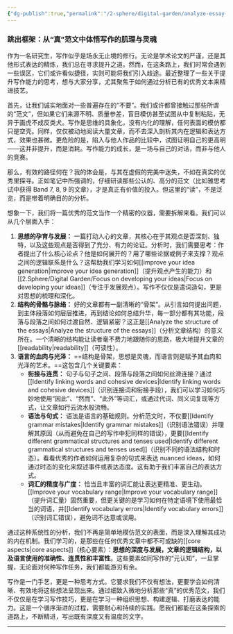 ```yaml
---
{"dg-publish":true,"permalink":"/2-sphere/digital-garden/analyze-essay-structure/","created":"2024-12-11T11:10:00","updated":"2024-12-11T20:50:00"}
---
```


### 跳出框架：从“真”范文中体悟写作的肌理与灵魂

作为一名研究生，写作似乎是场永无止境的修行。无论是学术论文的严谨，还是其他形式表达的精炼，我们总在寻求提升之道。然而，在这条路上，我们时常会遇到一些误区，它们或许看似捷径，实则可能将我们引入歧途。最近整理了一些关于提升写作能力的思考，想与大家分享，尤其聚焦于如何通过分析已有的优秀文本来精进技艺。

首先，让我们诚实地面对一些普遍存在的“不要”。我们或许都曾接触过那些所谓的“范文”，但如果它们来源不明、质量参差，盲目模仿甚至试图从中复制粘贴，无异于画虎不成反类犬。写作是思维的具象化，没有内化的理解，任何表面的模仿都只是空壳。同样，仅仅被动地阅读大量文章，而不去深入剖析其内在逻辑和表达方式，效果也甚微。更危险的是，陷入与他人作品的比较中，试图证明自己的更高明——这并非提升，而是消耗。写作能力的成长，是一场与自己的对话，而非与他人的竞赛。

那么，有效的路径何在？我的体会是，与其在虚假的完美中迷失，不如在真实的优秀里探寻。正如笔记中所强调的，仔细研读那些公认的、高分的范文（比如雅思考试中获得 Band 7, 8, 9 的文章），才是真正有价值的投入。但这里的“读”，不是泛览，而是带着明确目的的分析。

想象一下，我们将一篇优秀的范文当作一个精密的仪器，需要拆解来看。我们可以从几个层面入手：

1.  **思想的孕育与发展：** 一篇打动人心的文章，其核心在于其观点是否深刻、独特，以及这些观点是否得到了充分、有力的论证。分析时，我们需要思考：作者提出了什么核心论点？他是如何展开的？用了哪些论据或例子来支撑？观点之间的逻辑联系是什么？这帮助我们学习如何[[improve your idea generation\|improve your idea generation]]（提升观点产生的能力）和[[2.Sphere/Digital Garden/Focus on developing your ideas\|Focus on developing your ideas]]（专注于发展观点）。写作不仅仅是遣词造句，更是对思想的梳理和深化。
2.  **结构的骨骼与脉络：** 好的文章都有一副清晰的“骨架”。从引言如何提出问题，到主体段落如何层层推进，再到结论如何总结升华，每一部分都有其功能，段落与段落之间如何过渡自然、逻辑紧密？这正是[[Analyze the structure of the essays\|Analyze the structure of the essays]]（分析文章结构）的意义所在。一个清晰的结构能让读者毫不费力地跟随你的思路，极大地提升文章的[[readability\|readability]]（可读性）。
3.  **语言的血肉与光泽：** ==结构是骨架，思想是灵魂，而语言则是赋予其血肉和光泽的艺术。==这包含几个关键要素：
    *   **衔接与连贯：** 句子与句子之间、段落与段落之间如何丝滑连接？通过[[Identify linking words and cohesive devices\|Identify linking words and cohesive devices]]（识别连接词和衔接手段），我们可以学习如何巧妙地使用“因此”、“然而”、“此外”等词汇，或通过代词、同义词复现等方式，让文章如行云流水般流畅。
    *   **语法与句式：** 语法是语言的基础规则。分析范文时，不仅要[[Identify grammar mistakes\|Identify grammar mistakes]]（识别语法错误）并理解其原因（从而避免在自己的写作中犯同样的错误），更要[[Identify different grammatical structures and tenses used\|Identify different grammatical structures and tenses used]]（识别不同的语法结构和时态）。看看优秀的作者如何运用复杂的句式来表达 nuanced ideas，如何通过时态的变化来叙述事件或表达态度。这有助于我们丰富自己的表达方式。
    *   **词汇的精度与广度：** 恰当且丰富的词汇能让表达更精准、更生动。[[Improve your vocabulary range\|Improve your vocabulary range]]（提升词汇量）固然重要，但更关键的是学习如何在特定语境下使用最恰当的词语，并[[Identify vocabulary errors\|Identify vocabulary errors]]（识别词汇错误），避免词不达意或误用。

通过这种系统性的分析，我们不再是简单地模仿范文的表面，而是深入理解其成功的内在机制。我们学习的，是那些在任何优秀文章中都不可或缺的[[core aspects\|core aspects]]（核心要素）：**思想的深度与发展，文章的逻辑结构，以及语言使用的准确性、连贯性和丰富性**。这些要素如同写作的“元认知”，一旦掌握，无论面对何种写作任务，我们都能游刃有余。

写作是一门手艺，更是一种思考方式。它要求我们不仅有想法，更要学会如何清晰、有效地将这些想法呈现出来。通过细致入微地分析那些“真”的优秀范文，我们不仅仅是在学习写作技巧，更是在学习一种组织思想、构建逻辑、打磨表达的能力。这是一个循序渐进的过程，需要耐心和持续的实践。愿我们都能在这条探索的道路上，不断精进，写出既有深度又有温度的文字。

---

